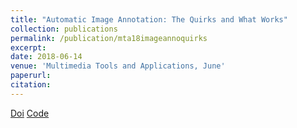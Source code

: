 ```yaml
---
title: "Automatic Image Annotation: The Quirks and What Works"
collection: publications
permalink: /publication/mta18imageannoquirks
excerpt: 
date: 2018-06-14
venue: 'Multimedia Tools and Applications, June'
paperurl: 
citation: 
---
```


[Doi](https://doi.org/10.1007/s11042-018-6247-3)
[Code](https://github.com/ayushidutta/image-annot-quirks)

